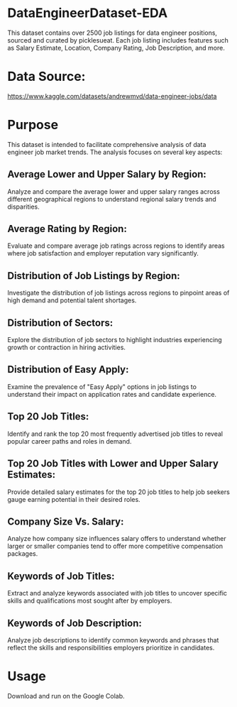 # DataEngineerDataset-EDA

This dataset contains over 2500 job listings for data engineer positions, sourced and curated by picklesueat. Each job listing includes features such as Salary Estimate, Location, Company Rating, Job Description, and more.

# Data Source: 

https://www.kaggle.com/datasets/andrewmvd/data-engineer-jobs/data

# Purpose
This dataset is intended to facilitate comprehensive analysis of data engineer job market trends. The analysis focuses on several key aspects:

## Average Lower and Upper Salary by Region:

Analyze and compare the average lower and upper salary ranges across different geographical regions to understand regional salary trends and disparities.

## Average Rating by Region:

Evaluate and compare average job ratings across regions to identify areas where job satisfaction and employer reputation vary significantly.

## Distribution of Job Listings by Region:

Investigate the distribution of job listings across regions to pinpoint areas of high demand and potential talent shortages.

## Distribution of Sectors:

Explore the distribution of job sectors to highlight industries experiencing growth or contraction in hiring activities.

## Distribution of Easy Apply:

Examine the prevalence of "Easy Apply" options in job listings to understand their impact on application rates and candidate experience.

## Top 20 Job Titles:

Identify and rank the top 20 most frequently advertised job titles to reveal popular career paths and roles in demand.

## Top 20 Job Titles with Lower and Upper Salary Estimates:

Provide detailed salary estimates for the top 20 job titles to help job seekers gauge earning potential in their desired roles.

## Company Size Vs. Salary:

Analyze how company size influences salary offers to understand whether larger or smaller companies tend to offer more competitive compensation packages.

## Keywords of Job Titles:

Extract and analyze keywords associated with job titles to uncover specific skills and qualifications most sought after by employers.

## Keywords of Job Description:

Analyze job descriptions to identify common keywords and phrases that reflect the skills and responsibilities employers prioritize in candidates.

# Usage
Download and run on the Google Colab.


